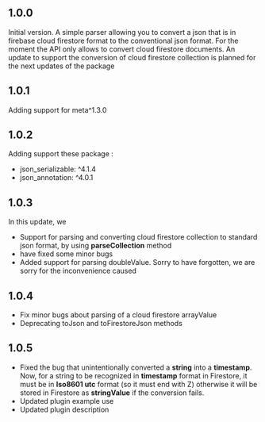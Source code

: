 ## 1.0.0
Initial version. A simple parser allowing you to convert a json that is in firebase cloud firestore format to the conventional json format.
  For the moment the API only allows to convert cloud firestore documents. An update to support the conversion of cloud firestore collection is planned for the next updates of the package

## 1.0.1
Adding support for meta^1.3.0

## 1.0.2
Adding support these package :
- json_serializable: ^4.1.4
- json_annotation: ^4.0.1

## 1.0.3
In this update, we
- Support for parsing and converting cloud firestore collection to standard json format, by using **parseCollection** method
- have fixed some minor bugs
- Added support for parsing doubleValue. Sorry to have forgotten, we are sorry for the inconvenience caused

## 1.0.4
- Fix minor bugs about parsing of a cloud firestore arrayValue
- Deprecating toJson and toFirestoreJson methods

## 1.0.5
- Fixed the bug that unintentionally converted a **string** into a **timestamp**.
Now, for a string to be recognized in **timestamp** format in Firestore, it must be in **Iso8601 utc** format (so it must end with Z) otherwise it will be stored in Firestore as **stringValue** if the conversion fails.
- Updated plugin example use
- Updated plugin description